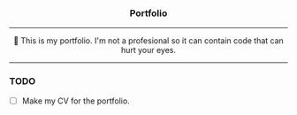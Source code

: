 <h3 align="center">Portfolio</h3>

---

<p align="center">💼 This is my portfolio. I'm not a profesional so it can contain code that can hurt your eyes.</p>

---

### TODO
- [ ] Make my CV for the portfolio.
